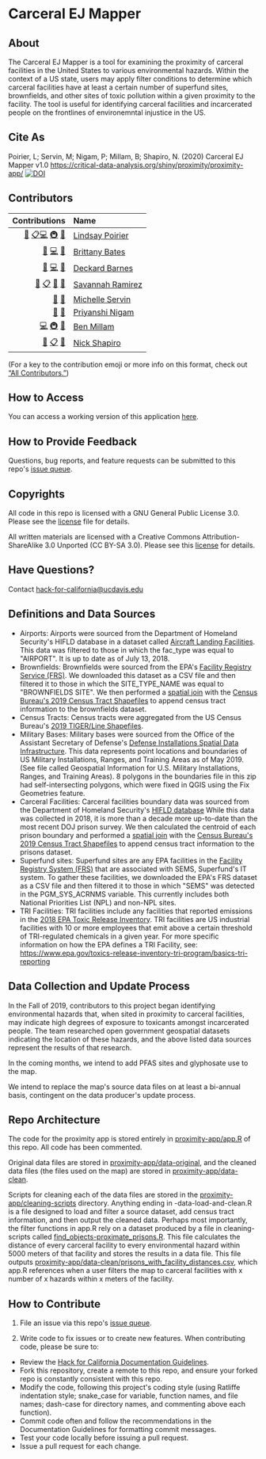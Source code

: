 # Carceral EJ Mapper

## About

The Carceral EJ Mapper is a tool for examining the proximity of carceral facilities in the United States to various environmental hazards. Within the context of a US state, users may apply filter conditions to determine which carceral facilities have at least a certain number of superfund sites, brownfields, and other sites of toxic pollution within a given proximity to the facility. The tool is useful for identifying carceral facilities and incarcerated people on the frontlines of environemntal injustice in the US.

## Cite As

Poirier, L; Servin, M; Nigam, P; Millam, B; Shapiro, N. (2020) Carceral EJ Mapper v1.0
https://critical-data-analysis.org/shiny/proximity/proximity-app/ [![DOI](https://zenodo.org/badge/DOI/10.5281/zenodo.4025271.svg)](https://doi.org/10.5281/zenodo.4025271)


## Contributors
<!-- ALL-CONTRIBUTORS-LIST:START -->
| Contributions | Name |
| ----: | :---- |
| [🔢](# "Content") [📋](# "Organizer")[💻](# "Code") [🚇](# "Infrastructure") [🤔](# "Ideas and Planning") | [Lindsay Poirier](https://github.com/lindsaypoirier) |
| [🔢](# "Content") [💻](# "Code") [🤔](# "Ideas and Planning") | [Brittany Bates](https://github.com/bee-49) |
| [🔢](# "Content") [💻](# "Code") [🤔](# "Ideas and Planning") | [Deckard Barnes](https://github.com/djbarnes24601) |
| [🔢](# "Content") [📋](# "Organizer") [🐛](# "Bug Reports") [🤔](# "Ideas and Planning") | [Savannah Ramirez](https://github.com/savannahramirez2) |
| [🔢](# "Content") [🤔](# "Ideas and Planning") | [Michelle Servin](https://github.com/mservin310) |
| [🔢](# "Content") [🤔](# "Ideas and Planning") | [Priyanshi Nigam](#) |
| [💻](# "Code") [🚇](# "Infrastructure") [🤔](# "Ideas and Planning") | [Ben Millam](https://github.com/benmillam) |
| [🔢](# "Content") [📋](# "Organizer") [🤔](# "Ideas and Planning") | [Nick Shapiro](https://github.com/shapironick) |

<!-- ALL-CONTRIBUTORS-LIST:END -->

(For a key to the contribution emoji or more info on this format, check out [“All Contributors.”](https://allcontributors.org/docs/en/emoji-key))

## How to Access

You can access a working version of this application [here](http://critical-data-analysis.org/shiny/proximity/proximity-app/).

## How to Provide Feedback

Questions, bug reports, and feature requests can be submitted to this repo's [issue queue](https://github.com/Carceral-Ecologies/Carceral-Proximity-Analysis/issues).

## Copyrights
All code in this repo is licensed with a GNU General Public License 3.0. Please see the [license](https://github.com/Carceral-Ecologies/Carceral-Proximity-Analysis/blob/master/LICENSE) file for details.

All written materials are licensed with a Creative Commons Attribution-ShareAlike 3.0 Unported (CC BY-SA 3.0). Please see this [license](https://creativecommons.org/licenses/by-sa/3.0/) for details.

## Have Questions?
Contact [hack-for-california@ucdavis.edu](mailto:hack-for-california@ucdavis.edu)

## Definitions and Data Sources

* Airports: Airports were sourced from the Department of Homeland Security's HIFLD database in a dataset called [Aircraft Landing Facilities](https://hifld-geoplatform.opendata.arcgis.com/datasets/aircraft-landing-facilities). This data was filtered to those in which the fac_type was equal to "AIRPORT". It is up to date as of July 13, 2018.
* Brownfields: Brownfields were sourced from the EPA's [Facility Registry Service (FRS)](https://www.epa.gov/frs/frs-data-resources). We downloaded this dataset as a CSV file and then filtered it to those in which the SITE_TYPE_NAME was equal to "BROWNFIELDS SITE". We then performed a [spatial join](https://github.com/Carceral-Ecologies/Carceral-Proximity-Analysis/issues/13) with the [Census Bureau's 2019 Census Tract Shapefiles](https://www2.census.gov/geo/tiger/TIGER2019/TRACT/) to append census tract information to the brownfields dataset.
* Census Tracts: Census tracts were aggregated from the US Census Bureau's [2019 TIGER/Line Shapefiles](https://www2.census.gov/geo/tiger/TIGER2019/TRACT/).
* Military Bases: Military bases were sourced from the Office of the Assistant Secretary of Defense's [Defense Installations Spatial Data Infrastructure](https://www.acq.osd.mil/eie/BSI/BEI_DISDI.html). This data represents point locations and boundaries of US Military Installations, Ranges, and Training Areas as of May 2019. (See file called Geospatial Information for U.S. Military Installations, Ranges, and Training Areas). 8 polygons in the boundaries file in this zip had self-intersecting polygons, which were fixed in QGIS using the Fix Geometries feature. 
* Carceral Facilities: Carceral facilities boundary data was sourced from the Department of Homeland Security's [HIFLD database](https://hifld-geoplatform.opendata.arcgis.com/datasets/prison-boundaries/data?geometry=97.022%2C-3.069%2C-116.728%2C75.954) While this data was collected in 2018, it is more than a decade more up-to-date than the most recent DOJ prison survey. We then calculated the centroid of each prison boundary and performed a [spatial join](https://github.com/Carceral-Ecologies/Carceral-Proximity-Analysis/issues/13) with the [Census Bureau's 2019 Census Tract Shapefiles](https://www2.census.gov/geo/tiger/TIGER2019/TRACT/) to append census tract information to the prisons dataset.
* Superfund sites: Superfund sites are any EPA facilities in the [Facility Registry System (FRS)](https://www.epa.gov/frs/frs-data-resources) that are associated with SEMS, Superfund's IT system. To gather these facilities, we downloaded the EPA's FRS dataset as a CSV file and then filtered it to those in which "SEMS" was detected in the PGM_SYS_ACRNMS variable. This currently includes both National Priorities List (NPL) and non-NPL sites. 
* TRI Facilities: TRI facilities include any facilities that reported emissions in the [2018 EPA Toxic Release Inventory](https://www.epa.gov/toxics-release-inventory-tri-program/tri-basic-data-files-calendar-years-1987-2018?). TRI facilities are US industrial facilities with 10 or more employees that emit above a certain threshold of TRI-regulated chemicals in a given year. For more specific information on how the EPA defines a TRI Facility, see: https://www.epa.gov/toxics-release-inventory-tri-program/basics-tri-reporting

## Data Collection and Update Process

In the Fall of 2019, contributors to this project began identifying environmental hazards that, when sited in proximity to carceral facilities, may indicate high degrees of exposure to toxicants amongst incarcerated people. The team researched open government geospatial datasets indicating the location of these hazards, and the above listed data sources represent the results of that research. 

In the coming months, we intend to add PFAS sites and glyphosate use to the map. 

We intend to replace the map's source data files on at least a bi-annual basis, contingent on the data producer's update process.

## Repo Architecture

The code for the proximity app is stored entirely in [proximity-app/app.R](proximity-app/app.R) of this repo. All code has been commented. 

Original data files are stored in [proximity-app/data-original](proximity-app/data-original), and the cleaned data files (the files used on the map) are stored in [proximity-app/data-clean](proximity-app/data-clean). 

Scripts for cleaning each of the data files are stored in the [proximity-app/cleaning-scripts](proximity-app/cleaning-scripts) directory. Anything ending in -data-load-and-clean.R is a file designed to load and filter a source dataset, add census tract information, and then output the cleaned data. Perhaps most importantly, the filter functions in app.R rely on a dataset produced by a file in cleaning-scripts called [find_objects-proximate_prisons.R](proximity-app/cleaning-scripts/find_objects_proximate_prisons.R). This file calculates the distance of every carceral facility to every environmental hazard within 5000 meters of that facility and stores the results in a data file. This file outputs [proximity-app/data-clean/prisons_with_facility_distances.csv](proximity-app/data-clean/prisons_with_facility_distances.csv), which app.R references when a user filters the map to carceral facilities with x number of x hazards within x meters of the facility. 

## How to Contribute

1. File an issue via this repo's [issue queue](https://github.com/Carceral-Ecologies/Carceral-Proximity-Analysis/issues).

2. Write code to fix issues or to create new features. When contributing code, please be sure to:

  * Review the [Hack for California Documentation Guidelines](https://docs.google.com/document/d/1f3isQQS7uho_vto2Bf5HvbZBtUA0Pe0f7NlR_ARjTQ8/edit?usp=sharing).
  * Fork this repository, create a remote to this repo, and ensure your forked repo is constantly consistent with this repo. 
  * Modify the code, following this project's coding style (using Ratliffe indentation style; snake_case for variable, function names, and file names; dash-case for directory names, and commenting above each function).
  * Commit code often and follow the recommendations in the Documentation Guidelines for formatting commit messages. 
  * Test your code locally before issuing a pull request.
  * Issue a pull request for each change.





